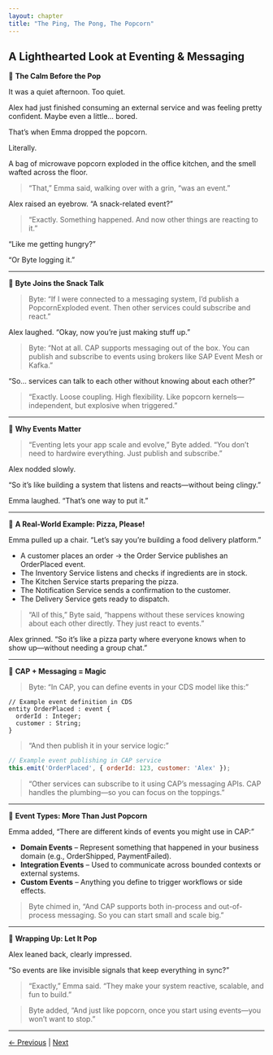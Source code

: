 ```yaml
---
layout: chapter
title: "The Ping, The Pong, The Popcorn"
---
```


## A Lighthearted Look at Eventing & Messaging

🍿 **The Calm Before the Pop**

It was a quiet afternoon. Too quiet.

Alex had just finished consuming an external service and was feeling pretty confident. Maybe even a little… bored.

That’s when Emma dropped the popcorn.

Literally.

A bag of microwave popcorn exploded in the office kitchen, and the smell wafted across the floor.

> “That,” Emma said, walking over with a grin, “was an event.”

Alex raised an eyebrow. “A snack-related event?”

> “Exactly. Something happened. And now other things are reacting to it.”

“Like me getting hungry?”

“Or Byte logging it.”

---

📣 **Byte Joins the Snack Talk**

> Byte: “If I were connected to a messaging system, I’d publish a PopcornExploded event. Then other services could subscribe and react.”

Alex laughed. “Okay, now you’re just making stuff up.”

> Byte: “Not at all. CAP supports messaging out of the box. You can publish and subscribe to events using brokers like SAP Event Mesh or Kafka.”

“So… services can talk to each other without knowing about each other?”

> “Exactly. Loose coupling. High flexibility. Like popcorn kernels—independent, but explosive when triggered.”

---

🧠 **Why Events Matter**

> “Eventing lets your app scale and evolve,” Byte added. “You don’t need to hardwire everything. Just publish and subscribe.”

Alex nodded slowly.

“So it’s like building a system that listens and reacts—without being clingy.”

Emma laughed. “That’s one way to put it.”

---

🍕 **A Real-World Example: Pizza, Please!**

Emma pulled up a chair. “Let’s say you’re building a food delivery platform.”

- A customer places an order → the Order Service publishes an OrderPlaced event.
- The Inventory Service listens and checks if ingredients are in stock.
- The Kitchen Service starts preparing the pizza.
- The Notification Service sends a confirmation to the customer.
- The Delivery Service gets ready to dispatch.

> “All of this,” Byte said, “happens without these services knowing about each other directly. They just react to events.”

Alex grinned. “So it’s like a pizza party where everyone knows when to show up—without needing a group chat.”

---

🧩 **CAP + Messaging = Magic**

> Byte: “In CAP, you can define events in your CDS model like this:”

```cds
// Example event definition in CDS
entity OrderPlaced : event {
  orderId : Integer;
  customer : String;
}
```

> “And then publish it in your service logic:”

```js
// Example event publishing in CAP service
this.emit('OrderPlaced', { orderId: 123, customer: 'Alex' });
```

> “Other services can subscribe to it using CAP’s messaging APIs. CAP handles the plumbing—so you can focus on the toppings.”

---

🔄 **Event Types: More Than Just Popcorn**

Emma added, “There are different kinds of events you might use in CAP:”

- **Domain Events** – Represent something that happened in your business domain (e.g., OrderShipped, PaymentFailed).
- **Integration Events** – Used to communicate across bounded contexts or external systems.
- **Custom Events** – Anything you define to trigger workflows or side effects.

> Byte chimed in, “And CAP supports both in-process and out-of-process messaging. So you can start small and scale big.”

---

🎉 **Wrapping Up: Let It Pop**

Alex leaned back, clearly impressed.

“So events are like invisible signals that keep everything in sync?”

> “Exactly,” Emma said. “They make your system reactive, scalable, and fun to build.”

> Byte added, “And just like popcorn, once you start using events—you won’t want to stop.”

---

[← Previous](Chapter-5.md) | [Next](Chapter-7.md)

